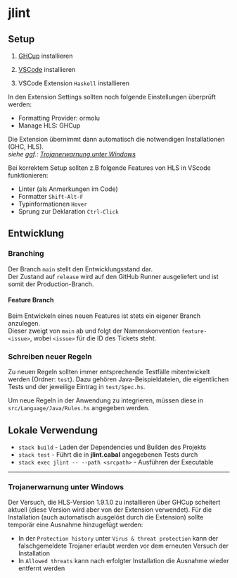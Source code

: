 # jlint

## Setup

1. [GHCup](https://www.haskell.org/ghcup/) installieren

2. [VSCode](https://code.visualstudio.com) installieren

3. VSCode Extension `Haskell` installieren

In den Extension Settings sollten noch folgende Einstellungen überprüft werden:
- Formatting Provider: ormolu
- Manage HLS: GHCup

Die Extension übernimmt dann automatisch die notwendigen Installationen (GHC, HLS).  
 _siehe ggf.: [Trojanerwarnung unter Windows](#trojanerwarnung-unter-windows)_

Bei korrektem Setup sollten z.B folgende Features von HLS in VScode funktionieren:
- Linter (als Anmerkungen im Code)
- Formatter `Shift-Alt-F`
- Typinformationen `Hover`
- Sprung zur Deklaration `Ctrl-Click`

## Entwicklung

### Branching

Der Branch `main` stellt den Entwicklungsstand dar.  
Der Zustand auf `release` wird auf den GitHub Runner ausgeliefert und ist somit der Production-Branch.  

#### Feature Branch

Beim Entwickeln eines neuen Features ist stets ein eigener Branch anzulegen.  
Dieser zweigt von `main` ab und folgt der Namenskonvention `feature-<issue>`, wobei `<issue>` für die ID des Tickets steht.

### Schreiben neuer Regeln

Zu neuen Regeln sollten immer entsprechende Testfälle mitentwickelt werden (Ordner: `test`). Dazu gehören Java-Beispieldateien, die eigentlichen Tests und der jeweilige Eintrag in `test/Spec.hs`.

Um neue Regeln in der Anwendung zu integrieren, müssen diese in `src/Language/Java/Rules.hs` angegeben werden.

## Lokale Verwendung

- `stack build` - Laden der Dependencies und Builden des Projekts
- `stack test` - Führt die in **jlint.cabal** angegebenen Tests durch
- `stack exec jlint -- --path <srcpath>` - Ausführen der Executable

<hr>

### Trojanerwarnung unter Windows

Der Versuch, die HLS-Version 1.9.1.0 zu installieren über GHCup scheitert aktuell (diese Version wird aber von der Extension verwendet).
Für die Installation (auch automatisch ausgelöst durch die Extension) sollte temporär eine Ausnahme hinzugefügt werden:
- In der `Protection history` unter `Virus & threat protection` kann der falschgemeldete Trojaner erlaubt werden vor dem erneuten Versuch der Installation
- In `Allowed threats` kann nach erfolgter Installation die Ausnahme wieder entfernt werden
